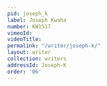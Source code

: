 ```yaml
---
pid: joseph_k
label: Joseph Kwaha
number: KW1517
vimeoId:
videoTitle:
permalink: "/writer/joseph-k/"
layout: writer
collection: writers
addressId: Joseph-K
order: '06'
---
```

